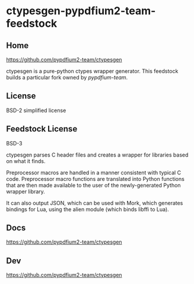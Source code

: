 # ctypesgen-pypdfium2-team-feedstock

## Home
https://github.com/pypdfium2-team/ctypesgen

ctypesgen is a pure-python ctypes wrapper generator. This feedstock builds a particular fork owned by _pypdfium-team_.

## License
BSD-2 simplified license

## Feedstock License
BSD-3

ctypesgen parses C header files and creates a wrapper for libraries based on what it finds.

Preprocessor macros are handled in a manner consistent with typical C code. Preprocessor macro functions are translated into Python functions that are then made available to the user of the newly-generated Python wrapper library.

It can also output JSON, which can be used with Mork, which generates bindings for Lua, using the alien module (which binds libffi to Lua).


## Docs
https://github.com/pypdfium2-team/ctypesgen

## Dev
https://github.com/pypdfium2-team/ctypesgen